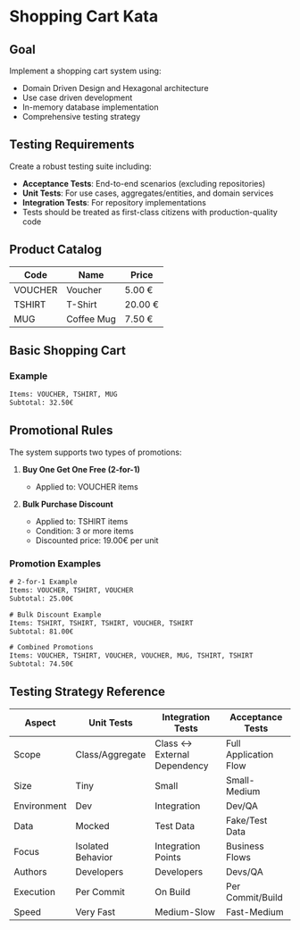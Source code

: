 # Shopping Cart Kata

## Goal

Implement a shopping cart system using:

- Domain Driven Design and Hexagonal architecture
- Use case driven development
- In-memory database implementation
- Comprehensive testing strategy

## Testing Requirements

Create a robust testing suite including:

- **Acceptance Tests**: End-to-end scenarios (excluding repositories)
- **Unit Tests**: For use cases, aggregates/entities, and domain services
- **Integration Tests**: For repository implementations
- Tests should be treated as first-class citizens with production-quality code

## Product Catalog

| Code    | Name       | Price   |
| ------- | ---------- | ------- |
| VOUCHER | Voucher    | 5.00 €  |
| TSHIRT  | T-Shirt    | 20.00 € |
| MUG     | Coffee Mug | 7.50 €  |

## Basic Shopping Cart

### Example

```txt
Items: VOUCHER, TSHIRT, MUG
Subtotal: 32.50€
```

## Promotional Rules

The system supports two types of promotions:

1. **Buy One Get One Free (2-for-1)**

   - Applied to: VOUCHER items

2. **Bulk Purchase Discount**
   - Applied to: TSHIRT items
   - Condition: 3 or more items
   - Discounted price: 19.00€ per unit

### Promotion Examples

```txt
# 2-for-1 Example
Items: VOUCHER, TSHIRT, VOUCHER
Subtotal: 25.00€

# Bulk Discount Example
Items: TSHIRT, TSHIRT, TSHIRT, VOUCHER, TSHIRT
Subtotal: 81.00€

# Combined Promotions
Items: VOUCHER, TSHIRT, VOUCHER, VOUCHER, MUG, TSHIRT, TSHIRT
Subtotal: 74.50€
```

## Testing Strategy Reference

| Aspect      | Unit Tests        | Integration Tests            | Acceptance Tests      |
| ----------- | ----------------- | ---------------------------- | --------------------- |
| Scope       | Class/Aggregate   | Class ↔ External Dependency | Full Application Flow |
| Size        | Tiny              | Small                        | Small-Medium          |
| Environment | Dev               | Integration                  | Dev/QA                |
| Data        | Mocked            | Test Data                    | Fake/Test Data        |
| Focus       | Isolated Behavior | Integration Points           | Business Flows        |
| Authors     | Developers        | Developers                   | Devs/QA               |
| Execution   | Per Commit        | On Build                     | Per Commit/Build      |
| Speed       | Very Fast         | Medium-Slow                  | Fast-Medium           |
